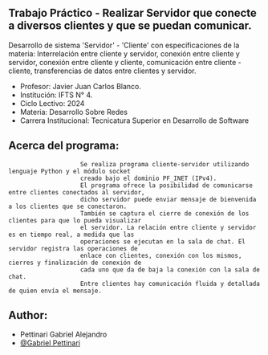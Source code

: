 
## Trabajo Práctico - Realizar Servidor que conecte a diversos clientes y que se puedan comunicar.

Desarrollo de sistema 'Servidor' - 'Cliente' con especificaciones de la materia:
                                    Interrelación entre cliente y servidor,
                                    conexión entre cliente y servidor,
                                    conexión entre cliente y cliente,
                                    comunicación entre cliente - cliente,
                                    transferencias de datos entre clientes y servidor.           

- Profesor: Javier Juan Carlos Blanco.
- Institución: IFTS N° 4.
- Ciclo Lectivo: 2024
- Materia: Desarrollo Sobre Redes
- Carrera Institucional: Tecnicatura Superior en Desarrollo de Software

## Acerca del programa:
                        Se realiza programa cliente-servidor utilizando lenguaje Python y el módulo socket
                        creado bajo el dominio PF_INET (IPv4). 
                        El programa ofrece la posibilidad de comunicarse entre clientes conectados al servidor, 
                        dicho servidor puede enviar mensaje de bienvenida a los clientes que se conectaron. 
                        También se captura el cierre de conexión de los clientes para que lo pueda visualizar 
                        el servidor. La relación entre cliente y servidor es en tiempo real, a medida que las 
                        operaciones se ejecutan en la sala de chat. El servidor registra las operaciones de 
                        enlace con clientes, conexión con los mismos, cierres y finalización de conexión de 
                        cada uno que da de baja la conexión con la sala de chat. 
                        Entre clientes hay comunicación fluida y detallada de quien envía el mensaje.
                        

## Author:

- Pettinari Gabriel Alejandro
- [@Gabriel Pettinari](https://github.com/GabrielPetty)



